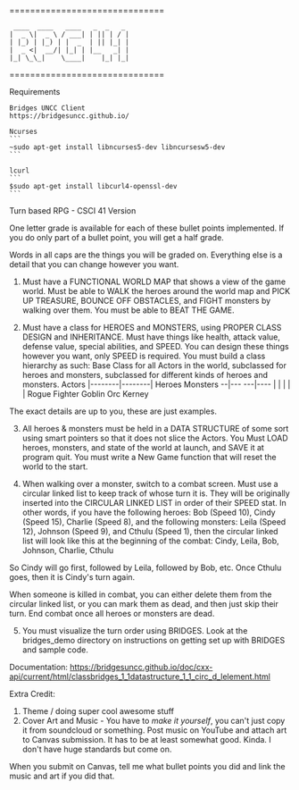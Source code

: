 ==============================
<!-- language: lang-none -->
     ____  ____   ____   _  _   _
    |  _ \|  _ \ / ___| | || | / |
    | |_) | |_) | |  _  | || |_| |
    |  _ <|  __/| |_| | |__   _| |
    |_| \_\_|    \____|    |_| |_|


==============================

Requirements
~~~~~~~~~~~~
Bridges UNCC Client
https://bridgesuncc.github.io/

Ncurses
```
~sudo apt-get install libncurses5-dev libncursesw5-dev
```

lcurl
```
$sudo apt-get install libcurl4-openssl-dev
```
~~~~~~~~~~~~

Turn based RPG - CSCI 41 Version

One letter grade is available for each of these bullet points implemented. If
you do only part of a bullet point, you will get a half grade.

Words in all caps are the things you will be graded on. Everything else is a
detail that you can change however you want.

1) Must have a FUNCTIONAL WORLD MAP that shows a view of the game world.
Must be able to WALK the heroes around the world map and PICK UP TREASURE,
BOUNCE OFF OBSTACLES, and FIGHT monsters by walking over them.
You must be able to BEAT THE GAME.

2) Must have a class for HEROES and MONSTERS, using PROPER CLASS DESIGN and INHERITANCE.
Must have things like health, attack value, defense value, special abilities, and SPEED.
You can design these things however you want, only SPEED is required. You must
build a class hierarchy as such: Base Class for all Actors in the world,
subclassed for heroes and monsters, subclassed for different kinds of heroes
and monsters. 
               Actors
        |--------|--------|
      Heroes           Monsters
	  --|---           ---|----
      |    |          |   |   |
	Rogue Fighter  Goblin Orc Kerney

The exact details are up to you, these are just examples.

3) All heroes & monsters must be held in a DATA STRUCTURE of some sort using
smart pointers so that it does not slice the Actors. You Must LOAD
heroes, monsters, and state of the world at launch, and SAVE it at program quit.
You must write a New Game function that will reset the world to the start.

4) When walking over a monster, switch to a combat screen. Must use a circular
linked list to keep track of whose turn it is. They will be originally
inserted into the CIRCULAR LINKED LIST in order of their SPEED stat. In other
words, if you have the following heroes: Bob (Speed 10), Cindy (Speed 15),
Charlie (Speed 8), and the following monsters: Leila (Speed 12), Johnson
(Speed 9), and Cthulu (Speed 1), then the circular linked list will look like
this at the beginning of the combat:
Cindy, Leila, Bob, Johnson, Charlie, Cthulu

So Cindy will go first, followed by Leila, followed by Bob, etc. Once Cthulu
goes, then it is Cindy's turn again.

When someone is killed in combat, you can either delete them from the circular
linked list, or you can mark them as dead, and then just skip their turn. End
combat once all heroes or monsters are dead.

5) You must visualize the turn order using BRIDGES. Look at the bridges_demo
directory on instructions on getting set up with BRIDGES and sample code.

Documentation:
https://bridgesuncc.github.io/doc/cxx-api/current/html/classbridges_1_1datastructure_1_1_circ_d_lelement.html

Extra Credit:
1) Theme / doing super cool awesome stuff
2) Cover Art and Music - You have to *make it yourself*, you can't just copy it
from soundcloud or something. Post music on YouTube and attach art to Canvas
submission. It has to be at least somewhat good. Kinda. I don't have huge
standards but come on.

When you submit on Canvas, tell me what bullet points you did and link the
music and art if you did that.
